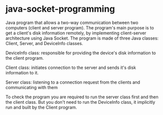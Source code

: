 # java-socket-programming
Java program that allows a two-way communication between two computers (client and server program).
The program's main purpose is to get a client's disk information remotely, by implementing client-server architecture using Java Socket. The program is made of three Java classes: Client, Server, and DeviceInfo classes.

DeviceInfo class: responsible for providing the device's disk information to the client program.

Client class: initiates connection to the server and sends it's disk information to it.

Server class: listening to a connection request from the clients and communicating with them

To check the program you are required to run the server class first and then the client class. But you don't need to run the DeviceInfo class, it implicitly run and built by the Client program.
